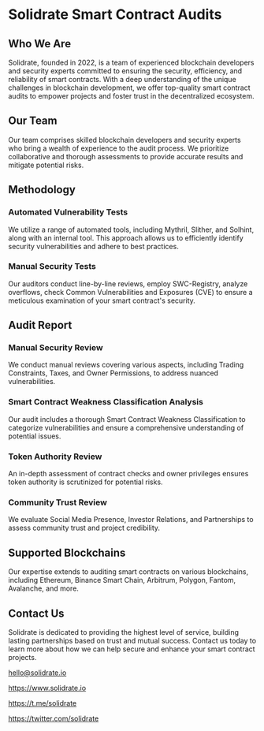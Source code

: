 # Solidrate Smart Contract Audits

## Who We Are
Solidrate, founded in 2022, is a team of experienced blockchain developers and security experts committed to ensuring the security, efficiency, and reliability of smart contracts. With a deep understanding of the unique challenges in blockchain development, we offer top-quality smart contract audits to empower projects and foster trust in the decentralized ecosystem.

## Our Team
Our team comprises skilled blockchain developers and security experts who bring a wealth of experience to the audit process. We prioritize collaborative and thorough assessments to provide accurate results and mitigate potential risks.

## Methodology
### Automated Vulnerability Tests
We utilize a range of automated tools, including Mythril, Slither, and Solhint, along with an internal tool. This approach allows us to efficiently identify security vulnerabilities and adhere to best practices.

### Manual Security Tests
Our auditors conduct line-by-line reviews, employ SWC-Registry, analyze overflows, check Common Vulnerabilities and Exposures (CVE) to ensure a meticulous examination of your smart contract's security.

## Audit Report

### Manual Security Review
We conduct manual reviews covering various aspects, including Trading Constraints, Taxes, and Owner Permissions, to address nuanced vulnerabilities.

### Smart Contract Weakness Classification Analysis
Our audit includes a thorough Smart Contract Weakness Classification to categorize vulnerabilities and ensure a comprehensive understanding of potential issues.

### Token Authority Review
An in-depth assessment of contract checks and owner privileges ensures token authority is scrutinized for potential risks.

### Community Trust Review
We evaluate Social Media Presence, Investor Relations, and Partnerships to assess community trust and project credibility.

## Supported Blockchains
Our expertise extends to auditing smart contracts on various blockchains, including Ethereum, Binance Smart Chain, Arbitrum, Polygon, Fantom, Avalanche, and more.

## Contact Us
Solidrate is dedicated to providing the highest level of service, building lasting partnerships based on trust and mutual success. Contact us today to learn more about how we can help secure and enhance your smart contract projects.

hello@solidrate.io

https://www.solidrate.io

https://t.me/solidrate

https://twitter.com/solidrate

